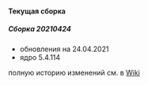 
#### Текущая сборка
##### Сборка 20210424

* обновления на 24.04.2021
* ядро 5.4.114

полную историю изменений см. в [Wiki](https://github.com/magos-linux/magos-linux/wiki/История)
